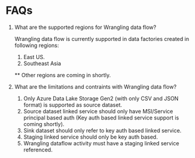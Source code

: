 FAQs
================================

1. What are the supported regions for Wrangling data flow?

   Wrangling data flow is currently supported in data factories created in following regions:
   1. East US.
   2. Southeast Asia
   
   ** Other regions are coming in shortly.
   
2. What are the limitations and contraints with Wrangling data flow?

   1. Only Azure Data Lake Storage Gen2 (with only CSV and JSON format) is supported as source dataset.
   2. Source dataset linked service should only have MSI/Service principal based auth (Key auth based linked service support is coming shortly).
   3. Sink dataset should only refer to key auth based linked service.
   4. Staging linked service should only be key auth based.
   5. Wrangling dataflow activity must have a staging linked service referenced.
